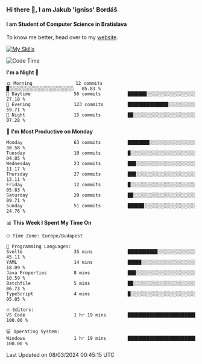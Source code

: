 ### Hi there 👋, I am Jakub 'igniss' Bordáš

#### I am Student of Computer Science in Bratislava
To know me better, head over to my [website](https://bordas.sk).

[![My Skills](https://skillicons.dev/icons?i=js,html,css,figma,svelte,java,kotlin,python,postgresql,typescript,nest,nodejs)](https://bordas.sk)


<!--START_SECTION:waka-->
![Code Time](http://img.shields.io/badge/Code%20Time-1%2C417%20hrs%2038%20mins-blue)

**I'm a Night 🦉** 

```text
🌞 Morning                12 commits          █░░░░░░░░░░░░░░░░░░░░░░░░   05.83 % 
🌆 Daytime                56 commits          ███████░░░░░░░░░░░░░░░░░░   27.18 % 
🌃 Evening                123 commits         ███████████████░░░░░░░░░░   59.71 % 
🌙 Night                  15 commits          ██░░░░░░░░░░░░░░░░░░░░░░░   07.28 % 
```
📅 **I'm Most Productive on Monday** 

```text
Monday                   63 commits          ████████░░░░░░░░░░░░░░░░░   30.58 % 
Tuesday                  10 commits          █░░░░░░░░░░░░░░░░░░░░░░░░   04.85 % 
Wednesday                23 commits          ███░░░░░░░░░░░░░░░░░░░░░░   11.17 % 
Thursday                 27 commits          ███░░░░░░░░░░░░░░░░░░░░░░   13.11 % 
Friday                   12 commits          █░░░░░░░░░░░░░░░░░░░░░░░░   05.83 % 
Saturday                 20 commits          ██░░░░░░░░░░░░░░░░░░░░░░░   09.71 % 
Sunday                   51 commits          ██████░░░░░░░░░░░░░░░░░░░   24.76 % 
```


📊 **This Week I Spent My Time On** 

```text
🕑︎ Time Zone: Europe/Budapest

💬 Programming Languages: 
Svelte                   35 mins             ███████████░░░░░░░░░░░░░░   45.11 % 
YAML                     14 mins             █████░░░░░░░░░░░░░░░░░░░░   18.09 % 
Java Properties          8 mins              ███░░░░░░░░░░░░░░░░░░░░░░   10.59 % 
Batchfile                5 mins              ██░░░░░░░░░░░░░░░░░░░░░░░   06.73 % 
TypeScript               4 mins              █░░░░░░░░░░░░░░░░░░░░░░░░   05.85 % 

🔥 Editors: 
VS Code                  1 hr 19 mins        █████████████████████████   100.00 % 

💻 Operating System: 
Windows                  1 hr 19 mins        █████████████████████████   100.00 % 
```


 Last Updated on 08/03/2024 00:45:15 UTC
<!--END_SECTION:waka-->
